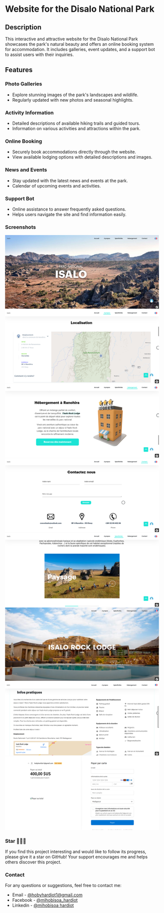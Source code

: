 # Website for the Disalo National Park

## Description
This interactive and attractive website for the Disalo National Park showcases the park's natural beauty and offers an online booking system for accommodation. It includes galleries, event updates, and a support bot to assist users with their inquiries.

## Features

### Photo Galleries
- Explore stunning images of the park's landscapes and wildlife.
- Regularly updated with new photos and seasonal highlights.

### Activity Information
- Detailed descriptions of available hiking trails and guided tours.
- Information on various activities and attractions within the park.

### Online Booking
- Securely book accommodations directly through the website.
- View available lodging options with detailed descriptions and images.

### News and Events
- Stay updated with the latest news and events at the park.
- Calendar of upcoming events and activities.

### Support Bot
- Online assistance to answer frequently asked questions.
- Helps users navigate the site and find information easily.

### Screenshots 
![](public/screenshots/1.png)
![](public/screenshots/2.png)
![](public/screenshots/3.png)
![](public/screenshots/4.png)
![](public/screenshots/5.png)
![](public/screenshots/6.png)
![](public/screenshots/7.png)
![](public/screenshots/8.png)

### Star 🌟🌟🌟
If you find this project interesting and would like to follow its progress, please give it a star on GitHub! Your support encourages me and helps others discover this project.

### Contact
For any questions or suggestions, feel free to contact me:
- Email - [@hobyhardiot1@gmail.com](hobyhardiot1@gmail.com)
- Facebook - [@mihobisoa_hardiot](https://www.facebook.com/hxbx.47)
- Linkedin - [@mihobisoa hardiot](https://www.linkedin.com/in/mihobisoa-antsa-sarobidy-hardiot-b35547236)
